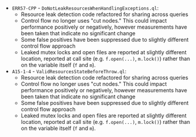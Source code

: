 - `ERR57-CPP` - `DoNotLeakResourcesWhenHandlingExceptions.ql`:
  - Resource leak detection code refactored for sharing across queries
  - Control flow no longer uses "cut nodes." This could impact performance positively or negatively, however measurements have been taken that indicate no significant change
  - Some false positives have been suppressed due to slightly different control flow approach
  - Leaked mutex locks and open files are reported at slightly different location, reported at call site (e.g. `f.open(...)`, `m.lock()`) rather than on the variable itself (`f` and `m`).
- `A15-1-4` - `ValidResourcesStateBeforeThrow.ql`:
  - Resource leak detection code refactored for sharing across queries
  - Control flow no longer uses "cut nodes." This could impact performance positively or negatively, however measurements have been taken that indicate no significant change
  - Some false positives have been suppressed due to slightly different control flow approach
  - Leaked mutex locks and open files are reported at slightly different location, reported at call site (e.g. `f.open(...)`, `m.lock()`) rather than on the variable itself (`f` and `m`).